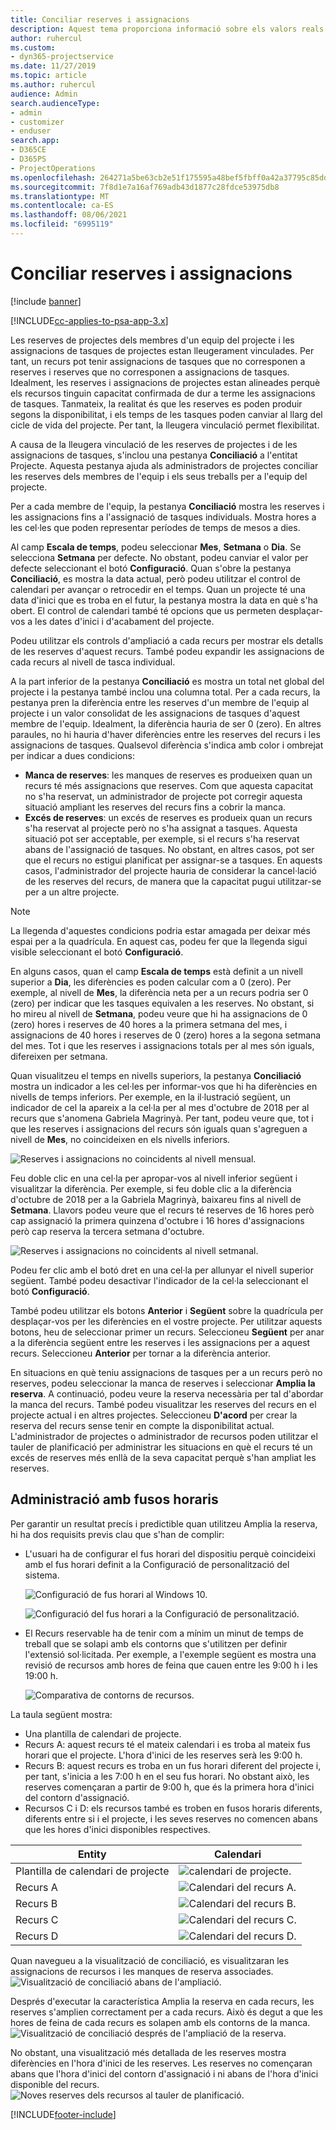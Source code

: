 ```yaml
---
title: Conciliar reserves i assignacions
description: Aquest tema proporciona informació sobre els valors reals.
author: ruhercul
ms.custom:
- dyn365-projectservice
ms.date: 11/27/2019
ms.topic: article
ms.author: ruhercul
audience: Admin
search.audienceType:
- admin
- customizer
- enduser
search.app:
- D365CE
- D365PS
- ProjectOperations
ms.openlocfilehash: 264271a5be63cb2e51f175595a48bef5fbff0a42a37795c85dd5b4725deec35e
ms.sourcegitcommit: 7f8d1e7a16af769adb43d1877c28fdce53975db8
ms.translationtype: MT
ms.contentlocale: ca-ES
ms.lasthandoff: 08/06/2021
ms.locfileid: "6995119"
---
```

# <a name="reconcile-bookings-and-assignments"></a>Conciliar reserves i assignacions

[!include [banner](../includes/psa-now-project-operations.md)]

[!INCLUDE[cc-applies-to-psa-app-3.x](../includes/cc-applies-to-psa-app-3x.md)]

Les reserves de projectes dels membres d'un equip del projecte i les assignacions de tasques de projectes estan lleugerament vinculades. Per tant, un recurs pot tenir assignacions de tasques que no corresponen a reserves i reserves que no corresponen a assignacions de tasques. Idealment, les reserves i assignacions de projectes estan alineades perquè els recursos tinguin capacitat confirmada de dur a terme les assignacions de tasques. Tanmateix, la realitat és que les reserves es poden produir segons la disponibilitat, i els temps de les tasques poden canviar al llarg del cicle de vida del projecte. Per tant, la lleugera vinculació permet flexibilitat.

A causa de la lleugera vinculació de les reserves de projectes i de les assignacions de tasques, s'inclou una pestanya **Conciliació** a l'entitat Projecte. Aquesta pestanya ajuda als administradors de projectes conciliar les reserves dels membres de l'equip i els seus treballs per a l'equip del projecte.

Per a cada membre de l'equip, la pestanya **Conciliació** mostra les reserves i les assignacions fins a l'assignació de tasques individuals. Mostra hores a les cel·les que poden representar períodes de temps de mesos a dies.

Al camp **Escala de temps**, podeu seleccionar **Mes**, **Setmana** o **Dia**. Se selecciona **Setmana** per defecte. No obstant, podeu canviar el valor per defecte seleccionant el botó **Configuració**. Quan s'obre la pestanya **Conciliació**, es mostra la data actual, però podeu utilitzar el control de calendari per avançar o retrocedir en el temps. Quan un projecte té una data d'inici que es troba en el futur, la pestanya mostra la data en què s'ha obert. El control de calendari també té opcions que us permeten desplaçar-vos a les dates d'inici i d'acabament del projecte.

Podeu utilitzar els controls d'ampliació a cada recurs per mostrar els detalls de les reserves d'aquest recurs. També podeu expandir les assignacions de cada recurs al nivell de tasca individual.

A la part inferior de la pestanya **Conciliació** es mostra un total net global del projecte i la pestanya també inclou una columna total. Per a cada recurs, la pestanya pren la diferència entre les reserves d'un membre de l'equip al projecte i un valor consolidat de les assignacions de tasques d'aquest membre de l'equip. Idealment, la diferència hauria de ser 0 (zero). En altres paraules, no hi hauria d'haver diferències entre les reserves del recurs i les assignacions de tasques. Qualsevol diferència s'indica amb color i ombrejat per indicar a dues condicions:

- **Manca de reserves**: les manques de reserves es produeixen quan un recurs té més assignacions que reserves. Com que aquesta capacitat no s'ha reservat, un administrador de projecte pot corregir aquesta situació ampliant les reserves del recurs fins a cobrir la manca.
- **Excés de reserves**: un excés de reserves es produeix quan un recurs s'ha reservat al projecte però no s'ha assignat a tasques. Aquesta situació pot ser acceptable, per exemple, si el recurs s'ha reservat abans de l'assignació de tasques. No obstant, en altres casos, pot ser que el recurs no estigui planificat per assignar-se a tasques. En aquests casos, l'administrador del projecte hauria de considerar la cancel·lació de les reserves del recurs, de manera que la capacitat pugui utilitzar-se per a un altre projecte.

> [!NOTE]
> La llegenda d'aquestes condicions podria estar amagada per deixar més espai per a la quadrícula. En aquest cas, podeu fer que la llegenda sigui visible seleccionant el botó **Configuració**.

En alguns casos, quan el camp **Escala de temps** està definit a un nivell superior a **Dia**, les diferències es poden calcular com a 0 (zero). Per exemple, al nivell de **Mes**, la diferència neta per a un recurs podria ser 0 (zero) per indicar que les tasques equivalen a les reserves. No obstant, si ho mireu al nivell de **Setmana**, podeu veure que hi ha assignacions de 0 (zero) hores i reserves de 40 hores a la primera setmana del mes, i assignacions de 40 hores i reserves de 0 (zero) hores a la segona setmana del mes. Tot i que les reserves i assignacions totals per al mes són iguals, difereixen per setmana.

Quan visualitzeu el temps en nivells superiors, la pestanya **Conciliació** mostra un indicador a les cel·les per informar-vos que hi ha diferències en nivells de temps inferiors. Per exemple, en la il·lustració següent, un indicador de cel la apareix a la cel·la per al mes d'octubre de 2018 per al recurs que s'anomena Gabriela Magrinyà. Per tant, podeu veure que, tot i que les reserves i assignacions del recurs són iguals quan s'agreguen a nivell de **Mes**, no coincideixen en els nivells inferiors.

![Reserves i assignacions no coincidents al nivell mensual.](media/reconcile-assignments-01.JPG)

Feu doble clic en una cel·la per apropar-vos al nivell inferior següent i visualitzar la diferència. Per exemple, si feu doble clic a la diferència d'octubre de 2018 per a la Gabriela Magrinyà, baixareu fins al nivell de **Setmana**. Llavors podeu veure que el recurs té reserves de 16 hores però cap assignació la primera quinzena d'octubre i 16 hores d'assignacions però cap reserva la tercera setmana d'octubre.

![Reserves i assignacions no coincidents al nivell setmanal.](media/reconcile-assignments-02.JPG)

Podeu fer clic amb el botó dret en una cel·la per allunyar el nivell superior següent. També podeu desactivar l'indicador de la cel·la seleccionant el botó **Configuració**. 

També podeu utilitzar els botons **Anterior** i **Següent** sobre la quadrícula per desplaçar-vos per les diferències en el vostre projecte. Per utilitzar aquests botons, heu de seleccionar primer un recurs. Seleccioneu **Següent** per anar a la diferència següent entre les reserves i les assignacions per a aquest recurs. Seleccioneu **Anterior** per tornar a la diferència anterior.

En situacions en què teniu assignacions de tasques per a un recurs però no reserves, podeu seleccionar la manca de reserves i seleccionar **Amplia la reserva**. A continuació, podeu veure la reserva necessària per tal d'abordar la manca del recurs. També podeu visualitzar les reserves del recurs en el projecte actual i en altres projectes. Seleccioneu **D'acord** per crear la reserva del recurs sense tenir en compte la disponibilitat actual. L'administrador de projectes o administrador de recursos poden utilitzar el tauler de planificació per administrar les situacions en què el recurs té un excés de reserves més enllà de la seva capacitat perquè s'han ampliat les reserves.

## <a name="managing-with-time-zones"></a>Administració amb fusos horaris
Per garantir un resultat precís i predictible quan utilitzeu Amplia la reserva, hi ha dos requisits previs clau que s'han de complir:  

- L'usuari ha de configurar el fus horari del dispositiu perquè coincideixi amb el fus horari definit a la Configuració de personalització del sistema.
 
  ![Configuració de fus horari al Windows 10.](media/reconcile-assignments-03.png)

  ![Configuració del fus horari a la Configuració de personalització.](media/reconcile-assignments-04.png)
 
- El Recurs reservable ha de tenir com a mínim un minut de temps de treball que se solapi amb els contorns que s'utilitzen per definir l'extensió sol·licitada. Per exemple, a l'exemple següent es mostra una revisió de recursos amb hores de feina que cauen entre les 9:00 h i les 19:00 h. 

  ![Comparativa de contorns de recursos.](media/reconcile-assignments-05.png)

La taula següent mostra:

- Una plantilla de calendari de projecte.
- Recurs A: aquest recurs té el mateix calendari i es troba al mateix fus horari que el projecte. L'hora d'inici de les reserves serà les 9:00 h.
- Recurs B: aquest recurs es troba en un fus horari diferent del projecte i, per tant, s'inicia a les 7:00 h en el seu fus horari. No obstant això, les reserves començaran a partir de 9:00 h, que és la primera hora d'inici del contorn d'assignació.
- Recursos C i D: els recursos també es troben en fusos horaris diferents, diferents entre si i el projecte, i les seves reserves no comencen abans que les hores d'inici disponibles respectives.

|Entity  |Calendari  |
|-|-|
|Plantilla de calendari de projecte   | ![calendari de projecte.](media/reconcile-assignments-06.png) |
|Recurs A  | ![Calendari del recurs A.](media/reconcile-assignments-06.png) |
|Recurs B  |  ![Calendari del recurs B.](media/reconcile-assignments-07.png) |
|Recurs C  |  ![Calendari del recurs C.](media/reconcile-assignments-08.png) |
|Recurs D  | ![Calendari del recurs D.](media/reconcile-assignments-09.png)  |
 
Quan navegueu a la visualització de conciliació, es visualitzaran les assignacions de recursos i les manques de reserva associades.
 ![Visualització de conciliació abans de l'ampliació.](media/reconcile-assignments-10.png)

Després d'executar la característica Amplia la reserva en cada recurs, les reserves s'amplien correctament per a cada recurs. Això és degut a que les hores de feina de cada recurs es solapen amb els contorns de la manca.
 ![Visualització de conciliació després de l'ampliació de la reserva.](media/reconcile-assignments-11.png) 

No obstant, una visualització més detallada de les reserves mostra diferències en l'hora d'inici de les reserves. Les reserves no començaran abans que l'hora d'inici del contorn d'assignació i ni abans de l'hora d'inici disponible del recurs.
 ![Noves reserves dels recursos al tauler de planificació.](media/reconcile-assignments-12.png)


[!INCLUDE[footer-include](../includes/footer-banner.md)]